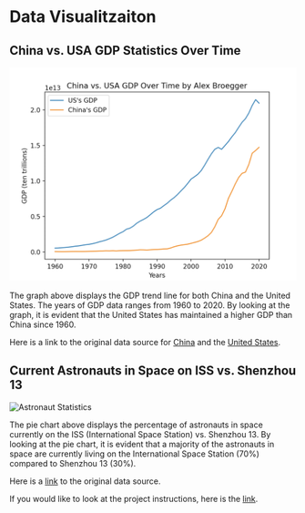 # Data Visualitzaiton

## China vs. USA GDP Statistics Over Time

![GDP Statistics](gdpcomparison.jpg) 

The graph above displays the GDP trend line for both China and the United States. The years of GDP data ranges from 1960 to 2020. By looking at the graph, it is evident that the United States has maintained a higher GDP than China since 1960.  

Here is a link to the original data source for [China](http://api.worldbank.org/v2/countries/CHN/indicators/SP.POP.TOTL?per_page=5000&format=json) and the [United States](http://api.worldbank.org/v2/countries/USA/indicators/NY.GDP.MKTP.CD?per_page=5000&format=json).

## Current Astronauts in Space on ISS vs. Shenzhou 13 

![Astronaut Statistics](astronaut.jpg) 

The pie chart above displays the percentage of astronauts in space currently on the ISS (International Space Station) vs. Shenzhou 13. By looking at the pie chart, it is evident that a majority of the astronauts in space are currently living on the International Space Station (70%) compared to Shenzhou 13 (30%). 

Here is a [link](http://api.open-notify.org/astros.json) to the original data source.

If you would like to look at the project instructions, here is the [link](https://github.com/mikeizbicki/cmc-csci040/tree/2021fall/hw_02).
